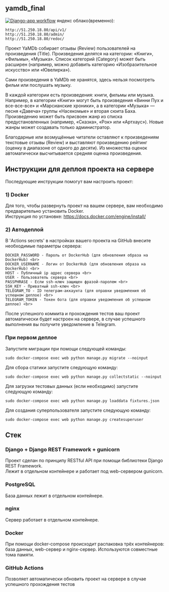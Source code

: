 ## yamdb_final
[![Django-app workflow](https://github.com/ZOMini/yamdb_final/actions/workflows/yamdb_workflow.yml/badge.svg)](https://github.com/ZOMini/yamdb_final/actions/workflows/yamdb_workflow.yml)
яндекс облако(временно):
```
http://51.250.18.80/api/v1/
http://51.250.18.80/admin/
http://51.250.18.80/redoc/
```

Проект YaMDb собирает отзывы (Review) пользователей на произведения (Title). Произведения делятся на категории: «Книги», «Фильмы», «Музыка». Список категорий (Category) может быть расширен (например, можно добавить категорию «Изобразительное искусство» или «Ювелирка»).

Сами произведения в YaMDb не хранятся, здесь нельзя посмотреть фильм или послушать музыку. <br>

В каждой категории есть произведения: книги, фильмы или музыка. Например, в категории «Книги» могут быть произведения «Винни Пух и все-все-все» и «Марсианские хроники», а в категории «Музыка» — песня «Давеча» группы «Насекомые» и вторая сюита Баха. Произведению может быть присвоен жанр из списка предустановленных (например, «Сказка», «Рок» или «Артхаус»). Новые жанры может создавать только администратор. <br>

Благодарные или возмущённые читатели оставляют к произведениям текстовые отзывы (Review) и выставляют произведению рейтинг (оценку в диапазоне от одного до десяти). Из множества оценок автоматически высчитывается средняя оценка произведения.

## Инструкции для деплоя проекта на сервере

Последующие инструкции помогут вам настроить проект: <br>

### 1) Docker

Для того, чтобы развернуть проект на вашем сервере, вам необходимо предварительно установить Docker. <br>
Инструкция по установке: https://docs.docker.com/engine/install/

### 2) Автодеплой

В 'Actions secrets' в настройках вашего проекта на GitHub внесите необходимые параметры сервера: <br>

```
DOCKER_PASSWORD - Пароль от DockerHub (для обновления образа на DockerHub) <br>
DOCKER_USERNAME - Логин от DockerHub (для обновления образа на DockerHub) <br>
HOST - Публичный ip адрес сервера <br>
USER - Пользователь сервера <br>
PASSPHRASE - Если ssh-ключ защищен фразой-паролем <br>
SSH_KEY - Приватный ssh-ключ <br>
TELEGRAM_TO - ID телеграм-аккаунта (для оправки уведомления об успешном деплое) <br>
TELEGRAM_TOKEN - Токен бота (для оправки уведомления об успешном деплое) <br>
```

После успешного коммита и прохождения тестов ваш проект автоматически будет настроен на сервере, в случае успешного выполнения вы получите уведомление в Telegram. <br>

### При первом деплое

Запустите миграции при помощи следующей команды:

```
sudo docker-compose exec web python manage.py migrate --noinput
```

Для сбора статики запустите следующую команду:

```
sudo docker-compose exec web python manage.py collectstatic --noinput
```

Для загрузки тестовых данных (если необходимо) запустите следующую команду:

```
sudo docker-compose exec web python manage.py loaddata fixtures.json
```

Для создания суперпользователя запустите следующую команду:

```
sudo docker-compose exec web python manage.py createsuperuser
```

## Стек

### Django + Django REST Framework + gunicorn
Проект сделан по принципу RESTful API при помощи библиотеки Django REST Framework. <br> 
Лежит в отдельном контейнере и работает под web-сервером gunicorn.
### PostgreSQL
База данных лежит в отдельном контейнере.
### nginx
Сервер работает в отдельном контейнере.
### Docker
При помощи docker-compose происходит распаковка трёх контейнеров: база данных, web-сервер и nginx-сервер. Используются совместные тома памяти.
### GitHub Actions
Позволяет автоматически обновить проект на сервере в случае успешного прохождения тестов

